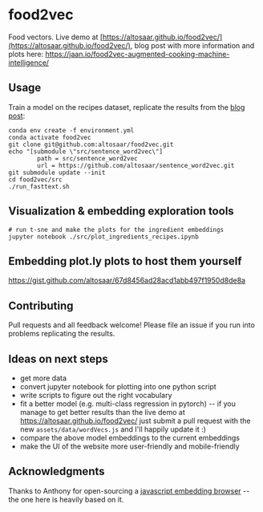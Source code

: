 # food2vec
Food vectors. Live demo at [https://altosaar.github.io/food2vec/](https://altosaar.github.io/food2vec/), blog post with more information and plots here: https://jaan.io/food2vec-augmented-cooking-machine-intelligence/

## Usage
Train a model on the recipes dataset, replicate the results from the [blog post](https://jaan.io/food2vec-augmented-cooking-machine-intelligence/):
```
conda env create -f environment.yml
conda activate food2vec
git clone git@github.com:altosaar/food2vec.git
echo "[submodule \"src/sentence_word2vec\"]
        path = src/sentence_word2vec
        url = https://github.com/altosaar/sentence_word2vec.git
git submodule update --init
cd food2vec/src
./run_fasttext.sh
```

## Visualization & embedding exploration tools
```
# run t-sne and make the plots for the ingredient embeddings
jupyter notebook ./src/plot_ingredients_recipes.ipynb
```

## Embedding plot.ly plots to host them yourself
https://gist.github.com/altosaar/67d8456ad28acd1abb497f1950d8de8a

## Contributing
Pull requests and all feedback welcome! Please file an issue if you run into problems replicating the results.

## Ideas on next steps
* get more data
* convert jupyter notebook for plotting into one python script
* write scripts to figure out the right vocabulary
* fit a better model (e.g. multi-class regression in pytorch) -- if you manage to get better results than the live demo at https://altosaar.github.io/food2vec/ just submit a pull request with the new `assets/data/wordVecs.js` and I'll happily update it :)
* compare the above model embeddings to the current embeddings
* make the UI of the website more user-friendly and mobile-friendly

## Acknowledgments
Thanks to Anthony for open-sourcing a [javascript embedding browser](https://github.com/turbomaze/word2vecjson) -- the one here is heavily based on it.
